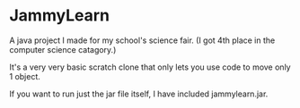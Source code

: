 # JammyLearn

A java project I made for my school's science fair. (I got 4th place in the computer science catagory.)

It's a very very basic scratch clone that only lets you use code to move only 1 object.

If you want to run just the jar file itself, I have included jammylearn.jar.
